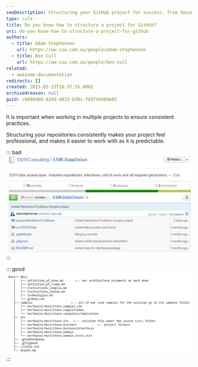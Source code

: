 ```yaml
---
seoDescription: Structuring your GitHub project for success, from documentation to source code organization.
type: rule
title: Do you know how to structure a project for GitHub?
uri: do-you-know-how-to-structure-a-project-for-github
authors:
  - title: Adam Stephensen
    url: https://ww.ssw.com.au/people/adam-stephensen
  - title: Ben Cull
    url: https://ww.ssw.com.au/people/ben-cull
related:
  - awesome-documentation
redirects: []
created: 2015-02-13T18:37:55.000Z
archivedreason: null
guid: cb686d68-820d-4833-b30c-fd3fd4d69e85
---
```


It is important when working in multiple projects to ensure consistent practices.

Structuring your repositories consistently makes your project feel professional, and makes it easier to work with as it is predictable.

<!--endintro-->

::: bad
![Figure: Bad example – The folder containing the source code is called ‘trunk’ rather than ‘src’ + there is no 'docs' folder containing the important documents](structure-github-bad.jpg)
:::

::: good
![Figure: Good example - All documentation is in the ‘docs’ folder, samples are in the ‘samples’ folder, and all the source code is under ‘src’](structure-github-good.jpg)
:::
